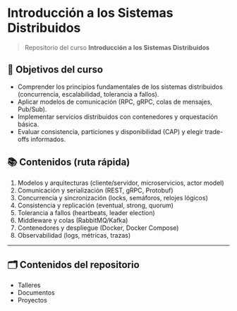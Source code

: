 # Introducción a los Sistemas Distribuidos

> Repositorio del curso **Introducción a los Sistemas Distribuidos**

## 🎯 Objetivos del curso
- Comprender los principios fundamentales de los sistemas distribuidos (concurrencia, escalabilidad, tolerancia a fallos).
- Aplicar modelos de comunicación (RPC, gRPC, colas de mensajes, Pub/Sub).
- Implementar servicios distribuidos con contenedores y orquestación básica.
- Evaluar consistencia, particiones y disponibilidad (CAP) y elegir trade-offs informados.

## 📚 Contenidos (ruta rápida)
1. Modelos y arquitecturas (cliente/servidor, microservicios, actor model)
2. Comunicación y serialización (REST, gRPC, Protobuf)
3. Concurrencia y sincronización (locks, semáforos, relojes lógicos)
4. Consistencia y replicación (eventual, strong, quorum)
5. Tolerancia a fallos (heartbeats, leader election)
6. Middleware y colas (RabbitMQ/Kafka)
7. Contenedores y despliegue (Docker, Docker Compose)
8. Observabilidad (logs, métricas, trazas)

---

## 🗂️ Contenidos del repositorio

- Talleres
- Documentos
- Proyectos